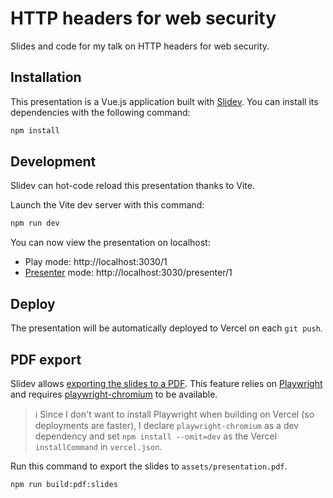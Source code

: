 # HTTP headers for web security

Slides and code for my talk on HTTP headers for web security.

## Installation

This presentation is a Vue.js application built with [Slidev](https://sli.dev/). You can install its dependencies with the following command:

```sh
npm install
```

## Development

Slidev can hot-code reload this presentation thanks to Vite.

Launch the Vite dev server with this command:

```sh
npm run dev
```

You can now view the presentation on localhost:

- Play mode: http://localhost:3030/1
- [Presenter](https://sli.dev/guide/presenter-mode.html) mode: http://localhost:3030/presenter/1

## Deploy

The presentation will be automatically deployed to Vercel on each `git push`.

## PDF export

Slidev allows [exporting the slides to a PDF](https://sli.dev/guide/exporting.html#pdf). This feature relies on [Playwright](https://playwright.dev/) and requires [playwright-chromium](https://www.npmjs.com/package/playwright-chromium) to be available.

> :information_source: Since I don't want to install Playwright when building on Vercel (so deployments are faster), I declare `playwright-chromium` as a dev dependency and set `npm install --omit=dev` as the Vercel `installCommand` in `vercel.json`.

Run this command to export the slides to `assets/presentation.pdf`.

```sh
npm run build:pdf:slides
```
